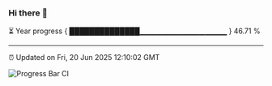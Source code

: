### Hi there 👋

⏳ Year progress { ██████████████▁▁▁▁▁▁▁▁▁▁▁▁▁▁▁▁ } 46.71 %

---

⏰ Updated on Fri, 20 Jun 2025 12:10:02 GMT

![Progress Bar CI](https://github.com/liununu/liununu/workflows/Progress%20Bar%20CI/badge.svg)
